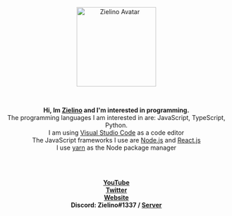 <p align="center">
  <a href="https://Zielin0.ct8.pl/" target="_blank"><img src="https://Zielin0.ct8.pl/favicon.ico" width="180" alt="Zielino Avatar"></img></a>
</p>

<br />

<p align="center">
<strong>Hi, Im <a href="https://github.com/Zielin0/" target="_blank">Zielino</a> and I'm interested in programming.</strong>
<br />
<light>The programming languages I am interested in are: JavaScript, TypeScript, Python.</light>
<br />
<light>I am using <a href="https://code.visualstudio.com/" target="_blank">Visual Studio Code</a> as a code editor</light>
<br />
<light>
The JavaScript frameworks I use are
  <a href="https://nodejs.org/" target="_blank">Node.js</a>
  and
  <a href="https://github.com/facebook/react/" target="_blank">React.js</a>
</light>
<br />
<light>
  I use
  <a href="https://github.com/yarnpkg/yarn/" target="_blank">yarn</a>
  as the Node package manager
</light>
</p>

<br />
<br />

<p align="center">
<a href="https://www.youtube.com/channel/UCakn5eq0LuKV3CMdnAc2aig/" target="_blank"><strong>YouTube</strong></a>
<br />
<a href="https://twitter.com/theZielino/" target="_blank"><strong>Twitter</strong></a>
<br />
<a href="https://zielinus.gq/"><strong>Website</strong></a>
<br />
  <strong>Discord: Zielino#1337 / <a href="https://dc.zielinus.gq/" target="_blank">Server</a></strong>
</p>

<br />
<br />

